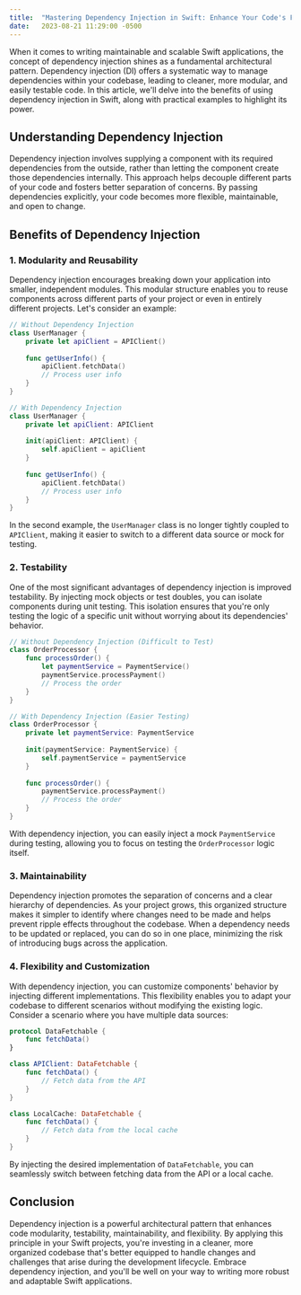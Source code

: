 ```yaml
---
title:  "Mastering Dependency Injection in Swift: Enhance Your Code's Flexibility"
date:   2023-08-21 11:29:00 -0500
---
```


When it comes to writing maintainable and scalable Swift applications, the concept of dependency injection shines as a fundamental architectural pattern. Dependency injection (DI) offers a systematic way to manage dependencies within your codebase, leading to cleaner, more modular, and easily testable code. In this article, we'll delve into the benefits of using dependency injection in Swift, along with practical examples to highlight its power.

## Understanding Dependency Injection

Dependency injection involves supplying a component with its required dependencies from the outside, rather than letting the component create those dependencies internally. This approach helps decouple different parts of your code and fosters better separation of concerns. By passing dependencies explicitly, your code becomes more flexible, maintainable, and open to change.

## Benefits of Dependency Injection

### 1. **Modularity and Reusability**

Dependency injection encourages breaking down your application into smaller, independent modules. This modular structure enables you to reuse components across different parts of your project or even in entirely different projects. Let's consider an example:

```swift
// Without Dependency Injection
class UserManager {
    private let apiClient = APIClient()
    
    func getUserInfo() {
        apiClient.fetchData()
        // Process user info
    }
}

// With Dependency Injection
class UserManager {
    private let apiClient: APIClient
    
    init(apiClient: APIClient) {
        self.apiClient = apiClient
    }
    
    func getUserInfo() {
        apiClient.fetchData()
        // Process user info
    }
}
```

In the second example, the `UserManager` class is no longer tightly coupled to `APIClient`, making it easier to switch to a different data source or mock for testing.

### 2. **Testability**

One of the most significant advantages of dependency injection is improved testability. By injecting mock objects or test doubles, you can isolate components during unit testing. This isolation ensures that you're only testing the logic of a specific unit without worrying about its dependencies' behavior.

```swift
// Without Dependency Injection (Difficult to Test)
class OrderProcessor {
    func processOrder() {
        let paymentService = PaymentService()
        paymentService.processPayment()
        // Process the order
    }
}

// With Dependency Injection (Easier Testing)
class OrderProcessor {
    private let paymentService: PaymentService
    
    init(paymentService: PaymentService) {
        self.paymentService = paymentService
    }
    
    func processOrder() {
        paymentService.processPayment()
        // Process the order
    }
}
```

With dependency injection, you can easily inject a mock `PaymentService` during testing, allowing you to focus on testing the `OrderProcessor` logic itself.

### 3. **Maintainability**

Dependency injection promotes the separation of concerns and a clear hierarchy of dependencies. As your project grows, this organized structure makes it simpler to identify where changes need to be made and helps prevent ripple effects throughout the codebase. When a dependency needs to be updated or replaced, you can do so in one place, minimizing the risk of introducing bugs across the application.

### 4. **Flexibility and Customization**

With dependency injection, you can customize components' behavior by injecting different implementations. This flexibility enables you to adapt your codebase to different scenarios without modifying the existing logic. Consider a scenario where you have multiple data sources:

```swift
protocol DataFetchable {
    func fetchData()
}

class APIClient: DataFetchable {
    func fetchData() {
        // Fetch data from the API
    }
}

class LocalCache: DataFetchable {
    func fetchData() {
        // Fetch data from the local cache
    }
}
```

By injecting the desired implementation of `DataFetchable`, you can seamlessly switch between fetching data from the API or a local cache.

## Conclusion

Dependency injection is a powerful architectural pattern that enhances code modularity, testability, maintainability, and flexibility. By applying this principle in your Swift projects, you're investing in a cleaner, more organized codebase that's better equipped to handle changes and challenges that arise during the development lifecycle. Embrace dependency injection, and you'll be well on your way to writing more robust and adaptable Swift applications.
